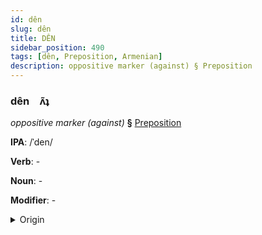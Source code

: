 ```yaml
---
id: dên
slug: dên
title: DÊN
sidebar_position: 490
tags: [dên, Preposition, Armenian]
description: oppositive marker (against) § Preposition
---
```


### dên&emsp;<span kind="abugida">ʌ̃ʇ</span>

*oppositive marker (against)* **§** [Preposition](../../tags/Preposition)

**IPA**: /ˈden/

**Verb**: -

**Noun**: -

**Modifier**: -

<details>
    <summary>Origin</summary>
    Armenian դեմ dem [dem]<br/>
    <em>Armenian Language Family</em>
</details>